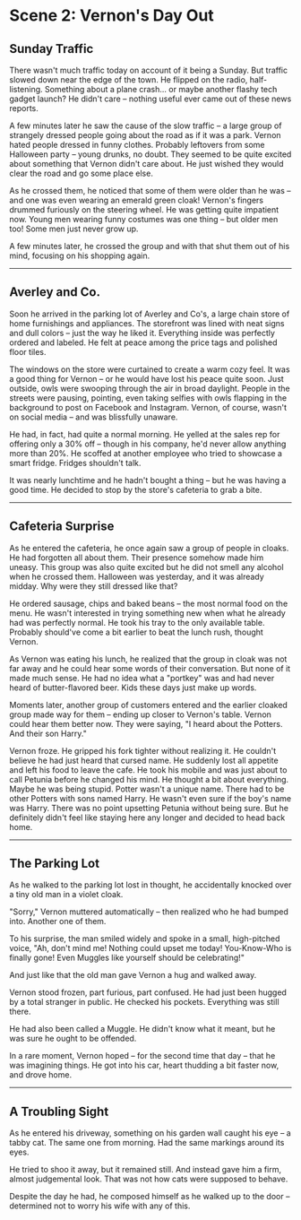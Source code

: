 # Scene 2: Vernon's Day Out

## Sunday Traffic

There wasn't much traffic today on account of it being a Sunday. But traffic slowed down near the edge of the town. He flipped on the radio, half-listening. Something about a plane crash... or maybe another flashy tech gadget launch? He didn't care – nothing useful ever came out of these news reports.

A few minutes later he saw the cause of the slow traffic – a large group of strangely dressed people going about the road as if it was a park. Vernon hated people dressed in funny clothes. Probably leftovers from some Halloween party – young drunks, no doubt. They seemed to be quite excited about something that Vernon didn't care about. He just wished they would clear the road and go some place else.

As he crossed them, he noticed that some of them were older than he was – and one was even wearing an emerald green cloak! Vernon's fingers drummed furiously on the steering wheel. He was getting quite impatient now. Young men wearing funny costumes was one thing – but older men too! Some men just never grow up.

A few minutes later, he crossed the group and with that shut them out of his mind, focusing on his shopping again.

---

## Averley and Co.

Soon he arrived in the parking lot of Averley and Co's, a large chain store of home furnishings and appliances. The storefront was lined with neat signs and dull colors – just the way he liked it. Everything inside was perfectly ordered and labeled. He felt at peace among the price tags and polished floor tiles.

The windows on the store were curtained to create a warm cozy feel. It was a good thing for Vernon – or he would have lost his peace quite soon. Just outside, owls were swooping through the air in broad daylight. People in the streets were pausing, pointing, even taking selfies with owls flapping in the background to post on Facebook and Instagram. Vernon, of course, wasn't on social media – and was blissfully unaware.

He had, in fact, had quite a normal morning. He yelled at the sales rep for offering only a 30% off – though in his company, he'd never allow anything more than 20%. He scoffed at another employee who tried to showcase a smart fridge. Fridges shouldn't talk.

It was nearly lunchtime and he hadn't bought a thing – but he was having a good time. He decided to stop by the store's cafeteria to grab a bite.

---

## Cafeteria Surprise

As he entered the cafeteria, he once again saw a group of people in cloaks. He had forgotten all about them. Their presence somehow made him uneasy. This group was also quite excited but he did not smell any alcohol when he crossed them. Halloween was yesterday, and it was already midday. Why were they still dressed like that?

He ordered sausage, chips and baked beans – the most normal food on the menu. He wasn't interested in trying something new when what he already had was perfectly normal. He took his tray to the only available table. Probably should've come a bit earlier to beat the lunch rush, thought Vernon.

As Vernon was eating his lunch, he realized that the group in cloak was not far away and he could hear some words of their conversation. But none of it made much sense. He had no idea what a "portkey" was and had never heard of butter-flavored beer. Kids these days just make up words.

Moments later, another group of customers entered and the earlier cloaked group made way for them – ending up closer to Vernon's table. Vernon could hear them better now. They were saying, "I heard about the Potters. And their son Harry."

Vernon froze. He gripped his fork tighter without realizing it. He couldn't believe he had just heard that cursed name. He suddenly lost all appetite and left his food to leave the cafe. He took his mobile and was just about to call Petunia before he changed his mind. He thought a bit about everything. Maybe he was being stupid. Potter wasn't a unique name. There had to be other Potters with sons named Harry. He wasn't even sure if the boy's name was Harry. There was no point upsetting Petunia without being sure. But he definitely didn't feel like staying here any longer and decided to head back home.

---

## The Parking Lot

As he walked to the parking lot lost in thought, he accidentally knocked over a tiny old man in a violet cloak.

"Sorry," Vernon muttered automatically – then realized who he had bumped into. Another one of them.

To his surprise, the man smiled widely and spoke in a small, high-pitched voice, "Ah, don't mind me! Nothing could upset me today! You-Know-Who is finally gone! Even Muggles like yourself should be celebrating!"

And just like that the old man gave Vernon a hug and walked away.

Vernon stood frozen, part furious, part confused. He had just been hugged by a total stranger in public. He checked his pockets. Everything was still there.

He had also been called a Muggle. He didn't know what it meant, but he was sure he ought to be offended.

In a rare moment, Vernon hoped – for the second time that day – that he was imagining things. He got into his car, heart thudding a bit faster now, and drove home.

---

## A Troubling Sight

As he entered his driveway, something on his garden wall caught his eye – a tabby cat. The same one from morning. Had the same markings around its eyes.

He tried to shoo it away, but it remained still. And instead gave him a firm, almost judgemental look. That was not how cats were supposed to behave.

Despite the day he had, he composed himself as he walked up to the door – determined not to worry his wife with any of this.
